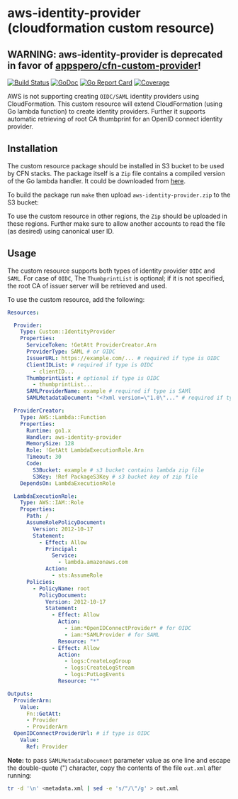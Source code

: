 # aws-identity-provider (cloudformation custom resource)

## WARNING: aws-identity-provider is deprecated in favor of [appspero/cfn-custom-provider](https://github.com/appspero/cfn-custom-provider)!

[![Build Status](https://travis-ci.org/appspero/nelly.svg?branch=master)](https://travis-ci.org/appspero/aws-identity-provider)
[![GoDoc](https://godoc.org/github.com/golang/gddo?status.svg)](http://godoc.org/github.com/appspero/aws-identity-provider)
[![Go Report Card](https://goreportcard.com/badge/github.com/appspero/aws-identity-provider)](https://goreportcard.com/report/github.com/appspero/aws-identity-provider)
[![Coverage](http://gocover.io/_badge/github.com/appspero/aws-identity-provider)](http://gocover.io/github.com/appspero/aws-identity-provider)

AWS is not supporting creating `OIDC/SAML` identity providers using CloudFormation. This custom resource will extend CloudFormation (using Go lambda function) to create identity providers. Further it supports automatic retrieving of root CA thumbprint for an OpenID connect identity provider.

## Installation

The custom resource package should be installed in S3 bucket to be used by CFN stacks. The package itself is a `Zip` file contains a compiled version of the Go lambda handler. It could be downloaded from [here](https://github.com/appspero/aws-identity-provider/releases).

To build the package run `make` then upload `aws-identity-provider.zip` to the S3 bucket:

To use the custom resource in other regions, the `Zip` should be uploaded in these regions. Further make sure to allow another accounts to read the file (as desired) using canonical user ID.

## Usage

The custom resource supports both types of identity provider `OIDC` and `SAML`. For case of `OIDC`, The `ThumbprintList` is optional; if it is not specified, the root CA of issuer server will be retrieved and used.

To use the custom resource, add the following:

```yaml
Resources:

  Provider:
    Type: Custom::IdentityProvider
    Properties:
      ServiceToken: !GetAtt ProviderCreator.Arn
      ProviderType: SAML # or OIDC
      IssuerURL: https://example.com/... # required if type is OIDC
      ClientIDList: # required if type is OIDC
        - clientID... 
      ThumbprintList: # optional if type is OIDC 
        - thumbprintList...
      SAMLProviderName: example # required if type is SAMl 
      SAMLMetadataDocument: "<?xml version=\"1.0\"..." # required if type is SAMl

  ProviderCreator:
    Type: AWS::Lambda::Function
    Properties:
      Runtime: go1.x
      Handler: aws-identity-provider
      MemorySize: 128
      Role: !GetAtt LambdaExecutionRole.Arn
      Timeout: 30
      Code:
        S3Bucket: example # s3 bucket contains lambda zip file
        S3Key: !Ref PackageS3Key # s3 bucket key of zip file
    DependsOn: LambdaExecutionRole

  LambdaExecutionRole:
    Type: AWS::IAM::Role
    Properties:
      Path: /
      AssumeRolePolicyDocument:
        Version: 2012-10-17
        Statement:
          - Effect: Allow
            Principal:
              Service:
                - lambda.amazonaws.com
            Action:
              - sts:AssumeRole
      Policies:
        - PolicyName: root
          PolicyDocument:
            Version: 2012-10-17
            Statement:
              - Effect: Allow
                Action:
                  - iam:*OpenIDConnectProvider* # for OIDC
                  - iam:*SAMLProvider # for SAML
                Resource: "*"
              - Effect: Allow
                Action:
                  - logs:CreateLogGroup
                  - logs:CreateLogStream
                  - logs:PutLogEvents
                Resource: "*"

Outputs:
  ProviderArn:
    Value:
      Fn::GetAtt:
      - Provider
      - ProviderArn
  OpenIDConnectProviderUrl: # if type is OIDC
    Value:
      Ref: Provider
```

**Note:** to pass `SAMLMetadataDocument` parameter value as one line and escape the double-quote (") character, copy the contents of the file `out.xml` after running:

```bash
tr -d '\n' <metadata.xml | sed -e 's/"/\"/g' > out.xml
```
